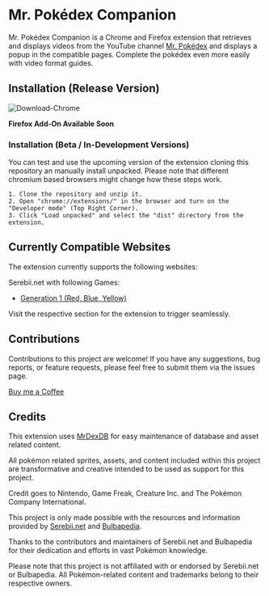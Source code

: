 # Mr. Pokédex Companion

Mr. Pokédex Companion is a Chrome and Firefox extension that retrieves and displays videos from the YouTube channel [Mr. Pokédex](https://www.youtube.com/@MrPokedex) and displays a popup in the compatible pages. Complete the pokédex even more easily with video format guides.

## Installation (Release Version)

![Download-Chrome](https://storage.googleapis.com/web-dev-uploads/image/WlD8wC6g8khYWPJUsQceQkhXSlv1/iNEddTyWiMfLSwFD6qGq.png)

**Firefox Add-On Available Soon**

### Installation (Beta / In-Development Versions)

You can test and use the upcoming version of the extension cloning this repository an manually install unpacked.
Please note that different chromium based browsers might change how these steps work.

    1. Clone the repository and unzip it.
    2. Open "chrome://extensions/" in the browser and turn on the "Developer mode" (Top Right Corner).
    3. Click "Load unpacked" and select the "dist" directory from the extension.

## Currently Compatible Websites

The extension currently supports the following websites:

Serebii.net with following Games:

- [Generation 1 (Red, Blue, Yellow)](https://www.serebii.net/pokedex/)

Visit the respective section for the extension to trigger seamlessly.

## Contributions

Contributions to this project are welcome! If you have any suggestions, bug reports, or feature requests, please feel free to submit them via the issues page.

[Buy me a Coffee](https://www.paypal.me/LuisCosta627)

## Credits

This extension uses [MrDexDB](https://github.com/LPCC12/MrDexDB) for easy maintenance of database and asset related content.

All pokémon related sprites, assets, and content included within this project are transformative and creative intended to be used as support for this project.

Credit goes to Nintendo, Game Freak, Creature Inc. and The Pokémon Company International.

This project is only made possible with the resources and information provided by [Serebii.net](https://www.serebii.net/) and [Bulbapedia](https://bulbapedia.bulbagarden.net/).

Thanks to the contributors and maintainers of Serebii.net and Bulbapedia for their dedication and efforts in vast Pokémon knowledge.

Please note that this project is not affiliated with or endorsed by Serebii.net or Bulbapedia. All Pokémon-related content and trademarks belong to their respective owners.
